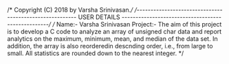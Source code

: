 /* Copyright (C) 2018 by Varsha Srinivasan.*/
/*--------------------------------------------------------
  USER DETAILS
---------------------------------------------------*/
/* Name:- Varsha Srinivasan
   Project:- The aim of this project is to develop a C code to analyze an array of unsigned char data and report analytics on the maximum, minimum, mean, and median of the data set. In addition, the array is also reorderedin descnding order, i.e., from large to small. All statistics are rounded down to the nearest integer. */
